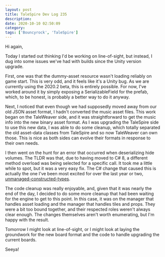 ```yaml
---
layout: post
title: TaleSpire Dev Log 235
description:
date: 2020-10-10 02:50:09
category:
tags: ['Bouncyrock', 'TaleSpire']
---
```


Hi again,

Today I started out thinking I'd be working on line-of-sight, but instead, I dug into some issues we've had with builds since the Unity version upgrade.

First, one was that the dummy-asset resource wasn't loading reliably on game start. This is very odd, and it feels like it's a Unity bug. As we are currently using the 2020.2 beta, this is entirely possible. For now, I've worked around it by simply exposing a SerializableField for the prefab, which, to be honest, is probably a better way to do it anyway.

Next, I noticed that even though we had supposedly moved away from our old JSON asset format, I hadn't converted the music asset files. This work began on the TaleWeaver side, and it was straightforward to get the music info into the new binary asset format. As I was upgrading the TaleSpire side to use this new data, I was able to do some cleanup, which totally separated the old asset-data classes from TaleSpire and so now TaleWeaver can own those. This is nice as both sides can evolve their formats in response to their own needs.

I then went on the hunt for an error that occurred when deserializing hide volumes. The TLDR was that, due to having moved to C# 8, a different method overload was being selected for a specific call. It took me a little while to spot, but it was a very easy fix. The C# change that caused this is actually the one I've been most excited for over the last year or two, [unmanaged-constructed-types](https://docs.microsoft.com/en-us/dotnet/csharp/whats-new/csharp-8#unmanaged-constructed-types).

The code cleanup was really enjoyable, and, given that it was nearly the end of the day, I decided to do some more cleanup that had been waiting for the engine to get to this point. In this case, it was on the manager that handles asset loading and the manager that handles tiles and props. They were a bit too bound together, and their respected roles weren't always clear enough. The changes themselves aren't worth enumerating, but I'm happy with the result.

Tomorrow I might look at line-of-sight, or I might look at laying the groundwork for the new board format and the code to handle upgrading the current boards.

Seeya!
